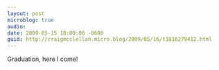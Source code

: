 ```yaml
---
layout: post
microblog: true
audio: 
date: 2009-05-15 18:00:00 -0600
guid: http://craigmcclellan.micro.blog/2009/05/16/t1816279412.html
---
```

Graduation, here I come!
